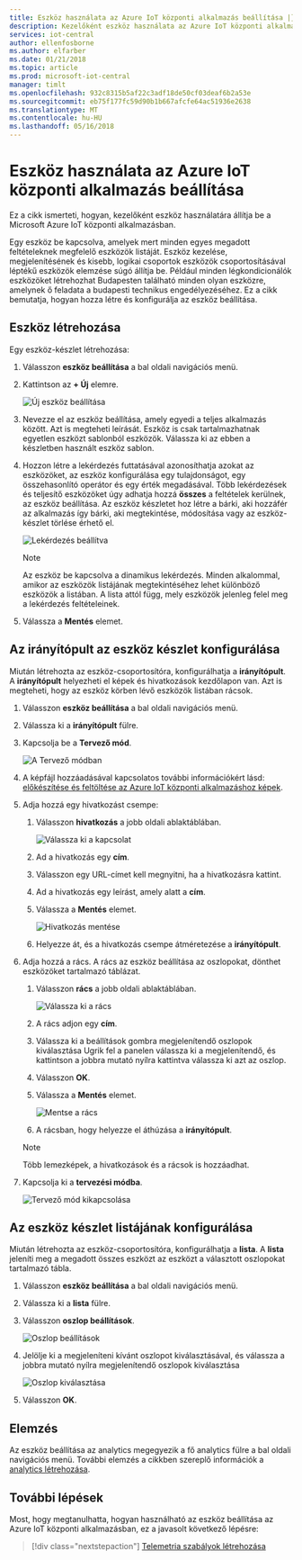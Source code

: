 ```yaml
---
title: Eszköz használata az Azure IoT központi alkalmazás beállítása |} Microsoft Docs
description: Kezelőként eszköz használata az Azure IoT központi alkalmazás beállítása.
services: iot-central
author: ellenfosborne
ms.author: elfarber
ms.date: 01/21/2018
ms.topic: article
ms.prod: microsoft-iot-central
manager: timlt
ms.openlocfilehash: 932c8315b5af22c3adf18de50cf03deaf6b2a53e
ms.sourcegitcommit: eb75f177fc59d90b1b667afcfe64ac51936e2638
ms.translationtype: MT
ms.contentlocale: hu-HU
ms.lasthandoff: 05/16/2018
---
```

# <a name="use-device-sets-in-your-azure-iot-central-application"></a>Eszköz használata az Azure IoT központi alkalmazás beállítása

Ez a cikk ismerteti, hogyan, kezelőként eszköz használatára állítja be a Microsoft Azure IoT központi alkalmazásban.

Egy eszköz be kapcsolva, amelyek mert minden egyes megadott feltételeknek megfelelő eszközök listáját. Eszköz kezelése, megjelenítésének és kisebb, logikai csoportok eszközök csoportosításával léptékű eszközök elemzése súgó állítja be. Például minden légkondicionálók eszközöket létrehozhat Budapesten található minden olyan eszközre, amelynek ő feladata a budapesti technikus engedélyezéséhez. Ez a cikk bemutatja, hogyan hozza létre és konfigurálja az eszköz beállítása.

## <a name="create-a-device-set"></a>Eszköz létrehozása

Egy eszköz-készlet létrehozása:

1. Válasszon **eszköz beállítása** a bal oldali navigációs menü.

1. Kattintson az **+ Új** elemre.

    ![Új eszköz beállítása](media/howto-use-device-sets/image1.png)

1. Nevezze el az eszköz beállítása, amely egyedi a teljes alkalmazás között. Azt is megteheti leírását. Eszköz is csak tartalmazhatnak egyetlen eszközt sablonból eszközök. Válassza ki az ebben a készletben használt eszköz sablon.

1. Hozzon létre a lekérdezés futtatásával azonosíthatja azokat az eszközöket, az eszköz konfigurálása egy tulajdonságot, egy összehasonlító operátor és egy érték megadásával. Több lekérdezések és teljesítő eszközöket úgy adhatja hozzá **összes** a feltételek kerülnek, az eszköz beállítása. Az eszköz készletet hoz létre a bárki, aki hozzáfér az alkalmazás így bárki, aki megtekintése, módosítása vagy az eszköz-készlet törlése érhető el.

    ![Lekérdezés beállítva](media/howto-use-device-sets/image2.png)

    > [!NOTE]
    > Az eszköz be kapcsolva a dinamikus lekérdezés. Minden alkalommal, amikor az eszközök listájának megtekintéséhez lehet különböző eszközök a listában. A lista attól függ, mely eszközök jelenleg felel meg a lekérdezés feltételeinek.

1. Válassza a **Mentés** elemet.

## <a name="configure-the-dashboard-for-your-device-set"></a>Az irányítópult az eszköz készlet konfigurálása

Miután létrehozta az eszköz-csoportosítóra, konfigurálhatja a **irányítópult**. A **irányítópult** helyezheti el képek és hivatkozások kezdőlapon van. Azt is megteheti, hogy az eszköz körben lévő eszközök listában rácsok.

1. Válasszon **eszköz beállítása** a bal oldali navigációs menü.

1. Válassza ki a **irányítópult** fülre.

1. Kapcsolja be a **Tervező mód**.

    ![A Tervező módban](media/howto-use-device-sets/image3.png)

1. A képfájl hozzáadásával kapcsolatos további információkért lásd: [előkészítése és feltöltése az Azure IoT központi alkalmazáshoz képek](howto-prepare-images.md).

1. Adja hozzá egy hivatkozást csempe:
    1. Válasszon **hivatkozás** a jobb oldali ablaktáblában.

        ![Válassza ki a kapcsolat](media/howto-use-device-sets/image6.png)

    1. Ad a hivatkozás egy **cím**.
    1. Válasszon egy URL-címet kell megnyitni, ha a hivatkozásra kattint.
    1. Ad a hivatkozás egy leírást, amely alatt a **cím**.
    1. Válassza a **Mentés** elemet.

        ![Hivatkozás mentése](media/howto-use-device-sets/image7.png)

    1. Helyezze át, és a hivatkozás csempe átméretezése a **irányítópult**.

1. Adja hozzá a rács. A rács az eszköz beállítása az oszlopokat, dönthet eszközöket tartalmazó táblázat.
    1. Válasszon **rács** a jobb oldali ablaktáblában.

        ![Válassza ki a rács](media/howto-use-device-sets/image8.png)

    1. A rács adjon egy **cím**.
    1. Válassza ki a beállítások gombra megjelenítendő oszlopok kiválasztása Ugrik fel a panelen válassza ki a megjelenítendő, és kattintson a jobbra mutató nyílra kattintva válassza ki azt az oszlop.
    1. Válasszon **OK**.
    1. Válassza a **Mentés** elemet.

        ![Mentse a rács](media/howto-use-device-sets/image9.png)

    1. A rácsban, hogy helyezze el áthúzása a **irányítópult**.

    > [!NOTE]
    > Több lemezképek, a hivatkozások és a rácsok is hozzáadhat.

1. Kapcsolja ki a **tervezési módba**.

    ![Tervező mód kikapcsolása](media/howto-use-device-sets/image10.png)

## <a name="configure-the-list-for-your-device-set"></a>Az eszköz készlet listájának konfigurálása

Miután létrehozta az eszköz-csoportosítóra, konfigurálhatja a **lista**. A **lista** jeleníti meg a megadott összes eszközt az eszközt a választott oszlopokat tartalmazó tábla.

1. Válasszon **eszköz beállítása** a bal oldali navigációs menü.

1. Válassza ki a **lista** fülre.

1. Válasszon **oszlop beállítások**.

    ![Oszlop beállítások](media/howto-use-device-sets/image11.png)

1. Jelölje ki a megjeleníteni kívánt oszlopot kiválasztásával, és válassza a jobbra mutató nyílra megjelenítendő oszlopok kiválasztása

    ![Oszlop kiválasztása](media/howto-use-device-sets/image12.png)

1. Válasszon **OK**.

## <a name="analytics"></a>Elemzés

Az eszköz beállítása az analytics megegyezik a fő analytics fülre a bal oldali navigációs menü. További elemzés a cikkben szereplő információk a [analytics létrehozása](howto-create-analytics.md).

## <a name="next-steps"></a>További lépések

Most, hogy megtanulhatta, hogyan használható az eszköz beállítása az Azure IoT központi alkalmazásban, ez a javasolt következő lépésre:

> [!div class="nextstepaction"]
> [Telemetria szabályok létrehozása](howto-create-telemetry-rules.md)
